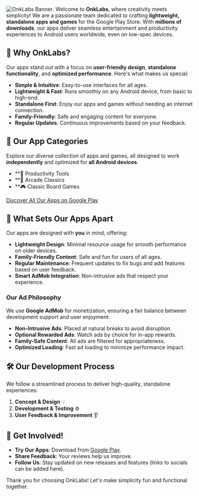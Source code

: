 ![OnkLabs Banner](https://onklabs.github.io/banner.jpg).
Welcome to **OnkLabs**, where creativity meets simplicity! We are a passionate team dedicated to crafting **lightweight, standalone apps and games** for the Google Play Store. With **millions of downloads**, our apps deliver seamless entertainment and productivity experiences to Android users worldwide, even on low-spec devices.

## 🌟 Why OnkLabs?

Our apps stand out with a focus on **user-friendly design**, **standalone functionality**, and **optimized performance**. Here's what makes us special:

- **Simple & Intuitive**: Easy-to-use interfaces for all ages.
- **Lightweight & Fast**: Runs smoothly on any Android device, from basic to high-end.
- **Standalone First**: Enjoy our apps and games without needing an internet connection.
- **Family-Friendly**: Safe and engaging content for everyone.
- **Regular Updates**: Continuous improvements based on your feedback.

## 📱 Our App Categories

Explore our diverse collection of apps and games, all designed to work **independently** and optimized for **all Android devices**.

- **📝 Productivity Tools
- **🎯 Arcade Classics
- **🎮 Classic Board Games

[Discover All Our Apps on Google Play](https://play.google.com/store/apps/developer?id=OnkLabs)

## 🚀 What Sets Our Apps Apart

Our apps are designed with **you** in mind, offering:

- **Lightweight Design**: Minimal resource usage for smooth performance on older devices.
- **Family-Friendly Content**: Safe and fun for users of all ages.
- **Regular Maintenance**: Frequent updates to fix bugs and add features based on user feedback.
- **Smart AdMob Integration**: Non-intrusive ads that respect your experience.

### Our Ad Philosophy
We use **Google AdMob** for monetization, ensuring a fair balance between development support and user enjoyment:
- **Non-Intrusive Ads**: Placed at natural breaks to avoid disruption.
- **Optional Rewarded Ads**: Watch ads by choice for in-app rewards.
- **Family-Safe Content**: All ads are filtered for appropriateness.
- **Optimized Loading**: Fast ad loading to minimize performance impact.

## 🛠️ Our Development Process

We follow a streamlined process to deliver high-quality, standalone experiences:

1. **Concept & Design** 💡  
2. **Development & Testing** ⚙️  
3. **User Feedback & Improvement** 👂  

## 📢 Get Involved!

- **Try Our Apps**: Download from [Google Play](https://play.google.com/store/apps/developer?id=OnkLabs).
- **Share Feedback**: Your reviews help us improve.
- **Follow Us**: Stay updated on new releases and features (links to socials can be added here).

Thank you for choosing OnkLabs! Let's make simplicity fun and functional together.

